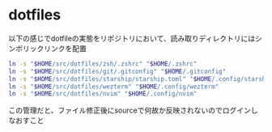 # dotfiles

以下の感じでdotfileの実態をリポジトリにおいて、読み取りディレクトリにはシンボリックリンクを配置
```zsh
ln -s "$HOME/src/dotfiles/zsh/.zshrc" "$HOME/.zshrc"
ln -s "$HOME/src/dotfiles/git/.gitconfig" "$HOME/.gitconfig"
ln -s "$HOME/src/dotfiles/starship/starship.toml" "$HOME/.config/starship.toml"
ln -s "$HOME/src/dotfiles/wezterm" "$HOME/.config/wezterm"
ln -s "$HOME/src/dotfiles/nvim" "$HOME/.config/nvim"
```

この管理だと、ファイル修正後にsourceで何故か反映されないのでログインしなおすこと